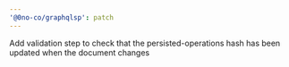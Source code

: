 ```yaml
---
'@0no-co/graphqlsp': patch
---
```


Add validation step to check that the persisted-operations hash has been updated when the document changes
